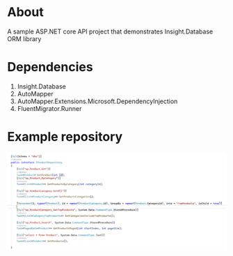 # About
A sample ASP.NET core API project that demonstrates Insight.Database ORM library
# Dependencies
1. Insight.Database
2. AutoMapper
3. AutoMapper.Extensions.Microsoft.DependencyInjection
4. FluentMigrator.Runner

# Example repository

![repository](https://github.com/m0hamdan/InsightDB.Demo/blob/master/InsightDB.Demo/Screenshots/Repository.PNG)
